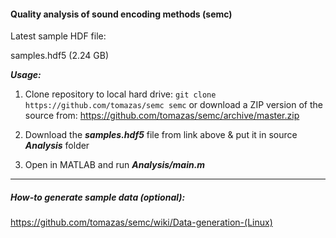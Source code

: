 #### Quality analysis of sound encoding methods (semc)

Latest sample HDF file:

samples.hdf5 (2.24 GB)

***Usage:***

1. Clone repository to local hard drive:
```git clone https://github.com/tomazas/semc semc```
or download a ZIP version of the source from: https://github.com/tomazas/semc/archive/master.zip

2. Download the ***samples.hdf5*** file from link above & put it in source ***Analysis*** folder
3. Open in MATLAB and run ***Analysis/main.m***


***

##### How-to generate sample data (optional):

https://github.com/tomazas/semc/wiki/Data-generation-(Linux)
